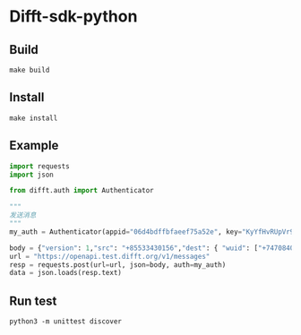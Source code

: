 # Difft-sdk-python
## Build 
```shell
make build
```

## Install
```shell
make install
```

## Example
```python
import requests
import json

from difft.auth import Authenticator

"""
发送消息
"""
my_auth = Authenticator(appid="06d4bdffbfaeef75a52e", key="KyYfHvRUpVr9NlLSVUZTOE6VPLQd".encode("utf-8"))

body = {"version": 1,"src": "+85533430156","dest": { "wuid": ["+74708405548"],"type": "USER"},"type": "TEXT","timestamp": 1646105966000,"msg": {"body": "test"}}
url = "https://openapi.test.difft.org/v1/messages"
resp = requests.post(url=url, json=body, auth=my_auth)
data = json.loads(resp.text)
```

## Run test
```shell
python3 -m unittest discover
```

